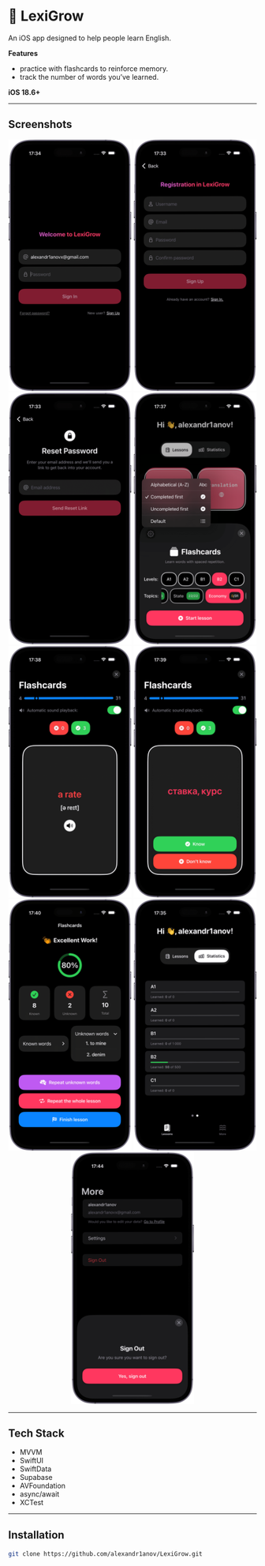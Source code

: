 #  LexiGrow

An iOS app designed to help people learn English.  

**Features**  
- practice with flashcards to reinforce memory.  
- track the number of words you’ve learned.

**iOS 18.6+**  

---

## Screenshots
<p align="center">
   <img src="./Screenshots/LogIn.png" width="250" />
   <img src="./Screenshots/Registration.png" width="250" />
   <img src="./Screenshots/ResetPassword.png" width="250" />
   <img src="./Screenshots/LessonSetup.png" width="250" />
   <img src="./Screenshots/Card_Original.png" width="250" />
   <img src="./Screenshots/Card_Translation.png" width="250" />
   <img src="./Screenshots/LessonSummary.png" width="250" />
   <img src="./Screenshots/Statistics.png" width="250" />
   <img src="./Screenshots/MoreScreen.png" width="250" />
</p>

---

## Tech Stack  
- MVVM
- SwiftUI
- SwiftData
- Supabase
- AVFoundation
- async/await
- XCTest
---

## Installation  

   ```bash
   git clone https://github.com/alexandr1anov/LexiGrow.git
